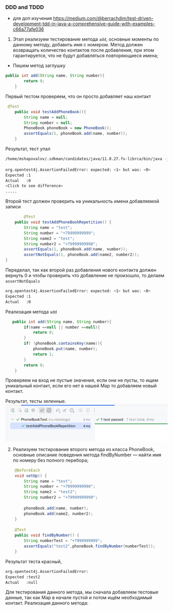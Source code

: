 ### DDD and TDDD


* для доп изучения https://medium.com/@berrachdim/test-driven-development-tdd-in-java-a-comprehensive-guide-with-examples-c66a77afe036
1) Этап реализуем тестирование метода `add`, основные моменты по данному методу, добавить имя с номером. Метод должен возвращать количество 
контактов после добавления, при этом гарантируется, что не будут добавляться повторяющиеся имена;
- Пишем метод заглушку
```java
public int add(String name, String number){
        return 0;
    }
```
Первый тестом проверяем, что он просто добавляет наш контакт
```java
 @Test
    public void testAddPhoneBook(){
        String name = null;
        String number = null;
        PhoneBook phoneBook = new PhoneBook();
        assertEquals(1, phoneBook.add(name, number));
    }
```
Результат, тест упал
```bash
/home/mshapovalov/.sdkman/candidates/java/11.0.27.fx-librca/bin/java -javaagent:/opt/intellij-idea-community/plugins/java/lib/rt/debugger-agent.jar=file:///tmp/capture11132881972828764523.props -ea -Didea.test.cyclic.buffer.size=1048576 -javaagent:/opt/intellij-idea-community/lib/idea_rt.jar=44295 -Dkotlinx.coroutines.debug.enable.creation.stack.trace=false -Ddebugger.agent.enable.coroutines=true -Dkotlinx.coroutines.debug.enable.flows.stack.trace=true -Dkotlinx.coroutines.debug.enable.mutable.state.flows.stack.trace=true -Dfile.encoding=UTF-8 -classpath /opt/intellij-idea-community/lib/idea_rt.jar:/opt/intellij-idea-community/plugins/junit/lib/junit5-rt.jar:/opt/intellij-idea-community/plugins/junit/lib/junit-rt.jar:/home/mshapovalov/java/netology/DDD/TDD/target/test-classes:/home/mshapovalov/java/netology/DDD/TDD/target/classes:/home/mshapovalov/.m2/repository/junit/junit/4.13.2/junit-4.13.2.jar:/home/mshapovalov/.m2/repository/org/hamcrest/hamcrest-core/1.3/hamcrest-core-1.3.jar:/home/mshapovalov/.m2/repository/org/junit/jupiter/junit-jupiter/5.13.0/junit-jupiter-5.13.0.jar:/home/mshapovalov/.m2/repository/org/junit/jupiter/junit-jupiter-api/5.13.0/junit-jupiter-api-5.13.0.jar:/home/mshapovalov/.m2/repository/org/opentest4j/opentest4j/1.3.0/opentest4j-1.3.0.jar:/home/mshapovalov/.m2/repository/org/junit/platform/junit-platform-commons/1.13.0/junit-platform-commons-1.13.0.jar:/home/mshapovalov/.m2/repository/org/apiguardian/apiguardian-api/1.1.2/apiguardian-api-1.1.2.jar:/home/mshapovalov/.m2/repository/org/junit/jupiter/junit-jupiter-params/5.13.0/junit-jupiter-params-5.13.0.jar:/home/mshapovalov/.m2/repository/org/junit/jupiter/junit-jupiter-engine/5.13.0/junit-jupiter-engine-5.13.0.jar:/home/mshapovalov/.m2/repository/org/junit/platform/junit-platform-engine/1.13.0/junit-platform-engine-1.13.0.jar com.intellij.rt.junit.JUnitStarter -ideVersion5 -junit4 ru.netology.PhoneBookTest,testAddPhoneBook

org.opentest4j.AssertionFailedError: expected: <1> but was: <0>
Expected :1
Actual   :0
<Click to see difference>
.....
```
Второй тест должен проверить на уникальность имени добавляемой записи
```java
        @Test
    public void testAddPhoneBookRepetition() {
        String name = "test";
        String number = "+79999999999";
        String name2 = "test";
        String number2 = "+79999999998";
        assertEquals(1, phoneBook.add(name, number));
        assertNotEquals(1, phoneBook.add(name2, number2));
}
```
Переделал, так как второй раз добавления нового контакта должен вернуть 0 и чтобы проверить что добавление не произошло, то делаем `assertNotEquals`
```bash
org.opentest4j.AssertionFailedError: expected: <1> but was: <0>
Expected :1
Actual   :0
```

Реализация метода `add`
```java
   public int add(String name, String number){
        if(name ==null || number ==null){
            return 0;
        }
        if( !phoneBook.containsKey(name)){
            phoneBook.put(name, number);
            return 1;
        }
        return 0;
    }
```
Проверяем на вход не пустые значения, если они не пусты, то ищем уникальный контакт, если его нет в нашей Map то добавляем новый контакт.

Результат, тесты зеленные.
![img.png](img.png)

2) Реализуем тестирование второго метода из класса PhoneBook, основные описание поведения метода
   findByNumber — найти имя по номеру без полного перебора;
```java
    @BeforeEach
    void setUp() {
        String name = "test";
        String number = "+79999999998";
        String name2 = "test2";
        String number2 = "+79999999999";

        phoneBook.add(name, number);
        phoneBook.add(name2, number2);
    }

    @Test
    public void findByNumber() {
        String numberTest = "+7999999999";
        assertEquals("test2",phoneBook.findByNumber(numberTest));
    }
```
Результат теста красный,
```bash
org.opentest4j.AssertionFailedError: 
Expected :test2
Actual   :null
```

Для тестирования данного метода, мы сначала добавляем тестовые данные, так как Map в начале пустой и потом ищём необходимый контакт.
Реализация данного метода:
```java

```